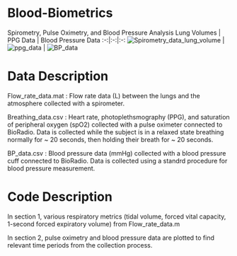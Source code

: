 # Blood-Biometrics
Spirometry, Pulse Oximetry, and Blood Pressure Analysis 
 Lung Volumes | PPG Data | Blood Pressure Data
:-:|:-:|:-:
![Spirometry_data_lung_volume](https://github.com/user-attachments/assets/34dc1018-e28e-481d-8b9d-50d99f862149) | ![ppg_data](https://github.com/user-attachments/assets/08f01c9e-f3bb-47e1-ac96-fc80b00a780e) | ![BP_data](https://github.com/user-attachments/assets/71bcab8b-6337-42a4-9cef-1eab77888017)

# Data Description
Flow_rate_data.mat : Flow rate data (L) between the lungs and the atmosphere collected with a spirometer.  
  
Breathing_data.csv : Heart rate, photoplethsmography (PPG), and saturation of peripheral oxygen (spO2) collected with a pulse oximeter connected to BioRadio. Data is collected while the subject is in a relaxed state breathing normally for ~ 20 seconds, then holding their breath for ~ 20 seconds.   
  
BP_data.csv : Blood pressure data (mmHg) collected with a blood pressure cuff connected to BioRadio. Data is collected using a standrd procedure for blood pressure measurement.  

# Code Description
In section 1, various respiratory metrics (tidal volume, forced vital capacity, 1-second forced expiratory volume) from Flow_rate_data.m
  
In section 2, pulse oximetry and blood pressure data are plotted to find relevant time periods from the collection process.  




